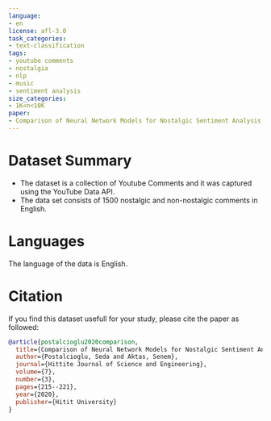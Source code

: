```yaml
---
language:
- en
license: afl-3.0
task_categories:
- text-classification
tags:
- youtube comments
- nostalgia 
- nlp
- music
- sentiment analysis
size_categories:
- 1K<n<10K
paper:
- Comparison of Neural Network Models for Nostalgic Sentiment Analysis of YouTube Comments 
---
```


# Dataset Summary

+ The dataset is a collection of  Youtube Comments and it was captured using the YouTube Data API. 
+ The data set consists of 1500 nostalgic and non-nostalgic comments in English.

# Languages

The language of the data is English.

# Citation
If you find this dataset usefull for your study, please cite the paper as followed:

```bibtex
@article{postalcioglu2020comparison,
  title={Comparison of Neural Network Models for Nostalgic Sentiment Analysis of YouTube Comments},
  author={Postalcioglu, Seda and Aktas, Senem},
  journal={Hittite Journal of Science and Engineering},
  volume={7},
  number={3},
  pages={215--221},
  year={2020},
  publisher={Hitit University}
}
```